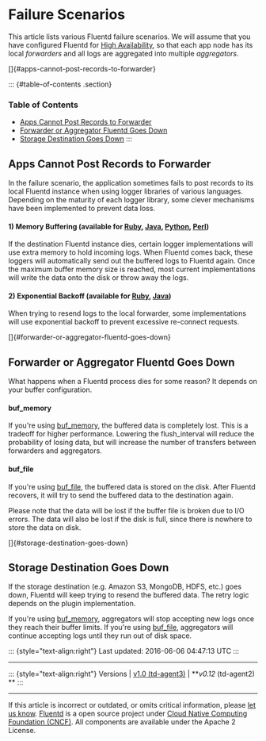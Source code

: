 Failure Scenarios
=================

This article lists various Fluentd failure scenarios. We will assume
that you have configured Fluentd for [High
Availability](high-availability), so that each app node has its local
*forwarders* and all logs are aggregated into multiple *aggregators*.

[]{#apps-cannot-post-records-to-forwarder}

::: {#table-of-contents .section}
### Table of Contents

-   [Apps Cannot Post Records to
    Forwarder](#apps-cannot-post-records-to-forwarder)
-   [Forwarder or Aggregator Fluentd Goes
    Down](#forwarder-or-aggregator-fluentd-goes-down)
-   [Storage Destination Goes Down](#storage-destination-goes-down)
:::

Apps Cannot Post Records to Forwarder
-------------------------------------

In the failure scenario, the application sometimes fails to post records
to its local Fluentd instance when using logger libraries of various
languages. Depending on the maturity of each logger library, some clever
mechanisms have been implemented to prevent data loss.

#### 1) Memory Buffering (available for [Ruby](ruby), [Java](java), [Python](python), [Perl](perl))

If the destination Fluentd instance dies, certain logger implementations
will use extra memory to hold incoming logs. When Fluentd comes back,
these loggers will automatically send out the buffered logs to Fluentd
again. Once the maximum buffer memory size is reached, most current
implementations will write the data onto the disk or throw away the
logs.

#### 2) Exponential Backoff (available for [Ruby](ruby), [Java](java))

When trying to resend logs to the local forwarder, some implementations
will use exponential backoff to prevent excessive re-connect requests.

[]{#forwarder-or-aggregator-fluentd-goes-down}

Forwarder or Aggregator Fluentd Goes Down
-----------------------------------------

What happens when a Fluentd process dies for some reason? It depends on
your buffer configuration.

#### buf\_memory

If you're using [buf\_memory](buf_memory), the buffered data is
completely lost. This is a tradeoff for higher performance. Lowering the
flush\_interval will reduce the probability of losing data, but will
increase the number of transfers between forwarders and aggregators.

#### buf\_file

If you're using [buf\_file](buf_file), the buffered data is stored on
the disk. After Fluentd recovers, it will try to send the buffered data
to the destination again.

Please note that the data will be lost if the buffer file is broken due
to I/O errors. The data will also be lost if the disk is full, since
there is nowhere to store the data on disk.

[]{#storage-destination-goes-down}

Storage Destination Goes Down
-----------------------------

If the storage destination (e.g. Amazon S3, MongoDB, HDFS, etc.) goes
down, Fluentd will keep trying to resend the buffered data. The retry
logic depends on the plugin implementation.

If you're using [buf\_memory](buf_memory), aggregators will stop
accepting new logs once they reach their buffer limits. If you're using
[buf\_file](buf_file), aggregators will continue accepting logs until
they run out of disk space.

::: {style="text-align:right"}
Last updated: 2016-06-06 04:47:13 UTC
:::

------------------------------------------------------------------------

::: {style="text-align:right"}
Versions \| [v1.0 (td-agent3)](/v1.0/articles/failure-scenarios) \|
***v0.12* (td-agent2) **
:::

------------------------------------------------------------------------

If this article is incorrect or outdated, or omits critical information,
please [let us
know](https://github.com/fluent/fluentd-docs/issues?state=open).
[Fluentd](http://www.fluentd.org/) is a open source project under [Cloud
Native Computing Foundation (CNCF)](https://cncf.io/). All components
are available under the Apache 2 License.
